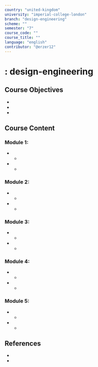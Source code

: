```yaml
---
country: "united-kingdom"
university: "imperial-college-london"
branch: "design-engineering"
scheme: ""
semester: "7"
course_code: ""
course_title: ""
language: "english"
contributor: "@erzer12"
---
```

# : design-engineering

## Course Objectives
* 
* 
* 

## Course Content
### Module 1: 
* 
  - 
* 
  - 

### Module 2: 
* 
  - 
* 
  - 

### Module 3: 
* 
  - 
* 
  - 

### Module 4: 
* 
  - 
* 
  - 

### Module 5: 
* 
  - 
* 
  - 

## References
* 
* 
